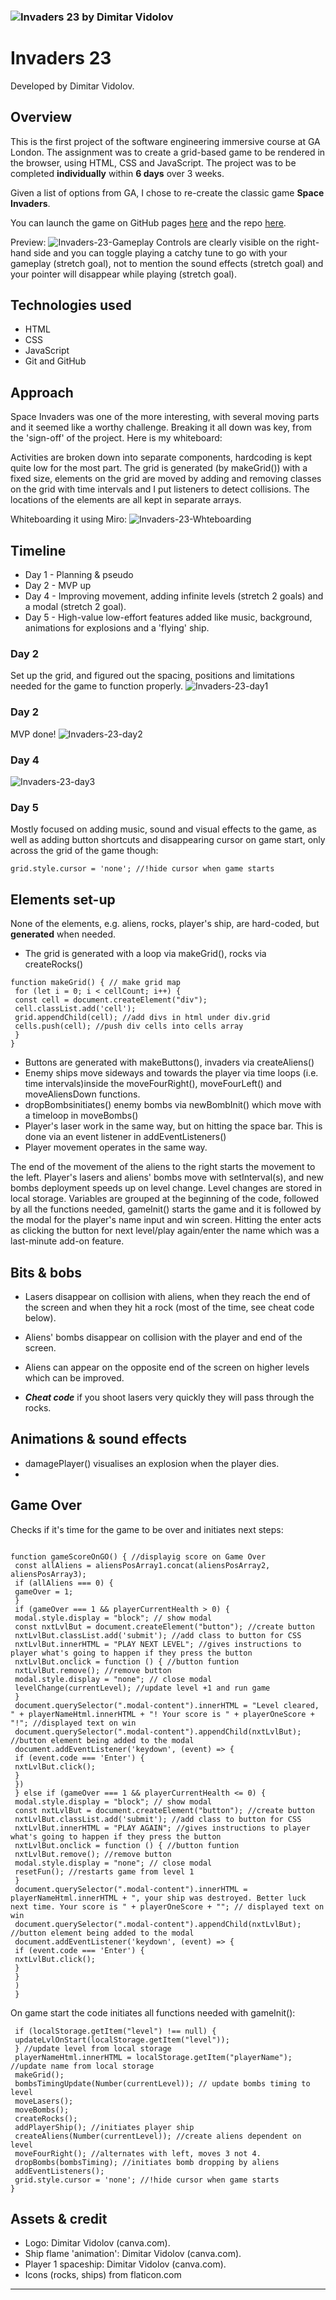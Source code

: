 ### ![Invaders 23 by Dimitar Vidolov](https://dumblevor.github.io/spce_inv1/assets/animatedLogo.gif)

# Invaders 23
 
Developed by Dimitar Vidolov.

## Overview

This is the first project of the software engineering immersive course at GA London. The assignment was to create a grid-based game to be rendered in the browser, using HTML, CSS and JavaScript. The project was to be completed **individually** within **6 days** over 3 weeks. 

Given a list of options from GA, I chose to re-create the classic game **Space Invaders**. 

You can launch the game on GitHub pages [here](https://dumblevor.github.io/spce_inv1/) and the repo [here](https://github.com/Dumblevor/spce_inv1).

Preview: ![Invaders-23-Gameplay](./readme_demo.gif)
Controls are clearly visible on the right-hand side and you can toggle playing a catchy tune to go with your gameplay (stretch goal), not to mention the sound effects (stretch goal) and your pointer will disappear while playing (stretch goal).

## Technologies used 

- HTML
- CSS
- JavaScript
- Git and GitHub

## Approach

Space Invaders was one of the more interesting, with several moving parts and it seemed like a worthy challenge. 
Breaking it all down was key, from the 'sign-off' of the project.
Here is my whiteboard:

Activities are broken down into separate components, hardcoding is kept quite low for the most part.
The grid is generated (by makeGrid()) with a fixed size, elements on the grid are moved by adding and removing classes on the grid with time intervals and I put listeners to detect collisions.
The locations of the elements are all kept in separate arrays.

Whiteboarding it using Miro:
![Invaders-23-Whteboarding](./whiteboard.png)

## Timeline
- Day 1 - Planning & pseudo
- Day 2 - MVP up
- Day 4 - Improving movement, adding infinite levels (stretch 2 goals) and a modal (stretch 2 goal).
- Day 5 - High-value low-effort features added like music, background, animations for explosions and a 'flying' ship. 

### Day 2
Set up the grid, and figured out the spacing, positions and limitations needed for the game to function properly. 
![Invaders-23-day1](./Screen1.png)

### Day 2
MVP done!
![Invaders-23-day2](./Screen2.png)

### Day 4
![Invaders-23-day3](./Screen3.png)

### Day 5
<!-- ![Invaders-23-day5](./Screen5.png) -->
Mostly focused on adding music, sound and visual effects to the game, as well as adding button shortcuts and disappearing cursor on game start, only across the grid of the game though:
```
grid.style.cursor = 'none'; //!hide cursor when game starts
````

## Elements set-up 
None of the elements, e.g. aliens, rocks, player's ship, are hard-coded, but **generated** when needed.

- The grid is generated with a loop via makeGrid(), rocks via createRocks()
```
function makeGrid() { // make grid map
 for (let i = 0; i < cellCount; i++) {
 const cell = document.createElement("div");
 cell.classList.add('cell');
 grid.appendChild(cell); //add divs in html under div.grid
 cells.push(cell); //push div cells into cells array
 }
}
```
- Buttons are generated with makeButtons(), invaders via createAliens()
- Enemy ships move sideways and towards the player via time loops (i.e. time intervals)inside the moveFourRight(), moveFourLeft() and moveAliensDown functions.
- dropBombsinitiates() enemy bombs via newBombInit() which move with a timeloop in moveBombs()
- Player's laser work in the same way, but on hitting the space bar. This is done via an event listener in addEventListeners()
- Player movement operates in the same way. 

The end of the movement of the aliens to the right starts the movement to the left. 
Player's lasers and aliens' bombs move with setInterval(s), and new bombs deployment speeds up on level change.
Level changes are stored in local storage.
Variables are grouped at the beginning of the code, followed by all the functions needed, gameInit() starts the game and it is followed by the modal for the player's name input and win screen.
Hitting the enter acts as clicking the button for next level/play again/enter the name which was a last-minute add-on feature. 

## Bits & bobs
- Lasers disappear on collision with aliens, when they reach the end of the screen and when they hit a rock (most of the time, see cheat code below).
- Aliens' bombs disappear on collision with the player and end of the screen.
- Aliens can appear on the opposite end of the screen on higher levels which can be improved. 

- ***Cheat code*** if you shoot lasers very quickly they will pass through the rocks.

## Animations & sound effects

- damagePlayer() visualises an explosion when the player dies.
- 

## Game Over
Checks if it's time for the game to be over and initiates next steps:
```

function gameScoreOnGO() { //displayig score on Game Over
 const allAliens = aliensPosArray1.concat(aliensPosArray2, aliensPosArray3);
 if (allAliens === 0) {
 gameOver = 1;
 }
 if (gameOver === 1 && playerCurrentHealth > 0) {
 modal.style.display = "block"; // show modal
 const nxtLvlBut = document.createElement("button"); //create button
 nxtLvlBut.classList.add('submit'); //add class to button for CSS 
 nxtLvlBut.innerHTML = "PLAY NEXT LEVEL"; //gives instructions to player what's going to happen if they press the button
 nxtLvlBut.onclick = function () { //button funtion
 nxtLvlBut.remove(); //remove button
 modal.style.display = "none"; // close modal
 levelChange(currentLevel); //update level +1 and run game
 }
 document.querySelector(".modal-content").innerHTML = "Level cleared, " + playerNameHtml.innerHTML + "! Your score is " + playerOneScore + "!"; //displayed text on win 
 document.querySelector(".modal-content").appendChild(nxtLvlBut); //button element being added to the modal
 document.addEventListener('keydown', (event) => {
 if (event.code === 'Enter') {
 nxtLvlBut.click();
 }
 })
 } else if (gameOver === 1 && playerCurrentHealth <= 0) {
 modal.style.display = "block"; // show modal
 const nxtLvlBut = document.createElement("button"); //create button
 nxtLvlBut.classList.add('submit'); //add class to button for CSS 
 nxtLvlBut.innerHTML = "PLAY AGAIN"; //gives instructions to player what's going to happen if they press the button
 nxtLvlBut.onclick = function () { //button funtion
 nxtLvlBut.remove(); //remove button
 modal.style.display = "none"; // close modal
 resetFun(); //restarts game from level 1
 }
 document.querySelector(".modal-content").innerHTML = playerNameHtml.innerHTML + ", your ship was destroyed. Better luck next time. Your score is " + playerOneScore + ""; // displayed text on win 
 document.querySelector(".modal-content").appendChild(nxtLvlBut); //button element being added to the modal
 document.addEventListener('keydown', (event) => {
 if (event.code === 'Enter') {
 nxtLvlBut.click();
 }
 }
 )
 }
 ```

On game start the code initiates all functions needed with gameInit():
```function gameInit() { //initiates games basically, calls all initial functions
 if (localStorage.getItem("level") !== null) {
 updateLvlOnStart(localStorage.getItem("level"));
 } //update level from local storage
 playerNameHtml.innerHTML = localStorage.getItem("playerName"); //update name from local storage
 makeGrid();
 bombsTimingUpdate(Number(currentLevel)); // update bombs timing to level
 moveLasers();
 moveBombs();
 createRocks();
 addPlayerShip(); //initiates player ship
 createAliens(Number(currentLevel)); //create aliens dependent on level
 moveFourRight(); //alternates with left, moves 3 not 4.
 dropBombs(bombsTiming); //initiates bomb dropping by aliens
 addEventListeners();
 grid.style.cursor = 'none'; //!hide cursor when game starts
}
```
## Assets & credit

- Logo: Dimitar Vidolov (canva.com).
- Ship flame 'animation': Dimitar Vidolov (canva.com).
- Player 1 spaceship: Dimitar Vidolov (canva.com).
- Icons (rocks, ships) from flaticon.com
--------

